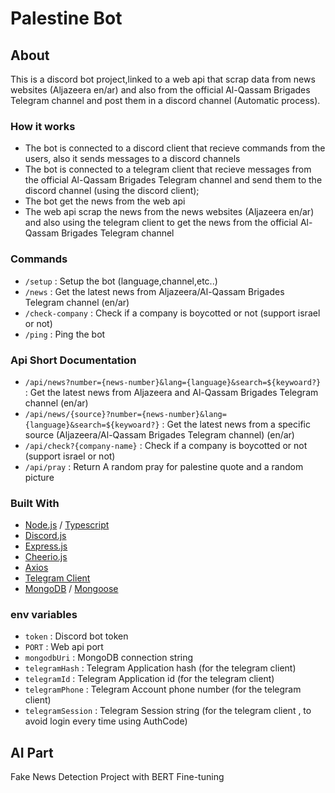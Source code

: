 # Palestine Bot

## About

This is a discord bot project,linked to a web api that scrap data from news websites (Aljazeera en/ar) and also from the official Al-Qassam Brigades Telegram channel and post them in a discord channel (Automatic process).


### How it works

- The bot is connected to a discord client that recieve commands from the users, also it sends messages to a discord channels
- The bot is connected to a telegram client that recieve messages from the official Al-Qassam Brigades Telegram channel and send them to the discord channel (using the discord client);
- The bot get the news from the web api
- The web api scrap the news from the news websites (Aljazeera en/ar) and also using the telegram client to get the news from the official Al-Qassam Brigades Telegram channel

### Commands

- `/setup` : Setup the bot (language,channel,etc..)
- `/news` : Get the latest news from Aljazeera/Al-Qassam Brigades Telegram channel (en/ar)
- `/check-company` : Check if a company is boycotted or not (support israel or not)
- `/ping` : Ping the bot

### Api Short Documentation

- `/api/news?number={news-number}&lang={language}&search=${keywoard?}` : Get the latest news from Aljazeera and Al-Qassam Brigades Telegram channel (en/ar)
- `/api/news/{source}?number={news-number}&lang={language}&search=${keywoard?}` : Get the latest news from a specific source (Aljazeera/Al-Qassam Brigades Telegram channel) (en/ar)
- `/api/check?{company-name}` : Check if a company is boycotted or not (support israel or not)
- `/api/pray` : Return A random pray for palestine quote and a random picture

### Built With

- [Node.js](https://nodejs.org/en/) / [Typescript](https://www.typescriptlang.org/)
- [Discord.js](https://discord.js.org/#/)
- [Express.js](https://expressjs.com/)
- [Cheerio.js](https://cheerio.js.org/)
- [Axios](https://npmjs.com/package/axios)
- [Telegram Client](https://npmjs.com/package/telegram)
- [MongoDB](https://mongodb.com/) / [Mongoose](https://mongoosejs.com/)

### env variables

- `token` : Discord bot token
- `PORT` : Web api port
- `mongodbUri` : MongoDB connection string
- `telegramHash` : Telegram Application hash (for the telegram client)
- `telegramId` : Telegram Application id (for the telegram client)
- `telegramPhone` : Telegram Account phone number (for the telegram client)
- `telegramSession` : Telegram Session string (for the telegram client , to avoid login every time using AuthCode)


## AI Part
Fake News Detection Project with BERT Fine-tuning






